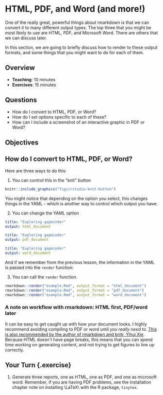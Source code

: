 # HTML, PDF, and Word (and more!)

One of the really great, powerful things about rmarkdown is that we can convert it to many different output types. The top three that you might be most likely to use are HTML, PDF, and Microsoft Word. There are others that we can discuss later.

In this section, we are going to briefly discuss how to render to these output formats, and some things that you might want to do for each of them.

## Overview

* **Teaching**: 10 minutes
* **Exercises**: 15 minutes

## Questions

* How do I convert to HTML, PDF, or Word?
* How do I set options specific to each of these?
* How can I include a screenshot of an interactive graphic in PDF or Word?

## Objectives

## How do I convert to HTML, PDF, or Word?

Here are three ways to do this:

1. You can control this in the "knit" button


```r
knitr::include_graphics("figs/rstudio-knit-button")
```

You might notice that depending on the option you select, this changes things in the YAML - which is another way to control which output you have:

2. You can change the YAML option 

```YAML
title: "Exploring gapminder"
output: html_document
```

```YAML
title: "Exploring gapminder"
output: pdf_document
```

```YAML
title: "Exploring gapminder"
output: word_document
```

And if we remember from the previous lesson, the information in the YAML is passed into the `render` function:

3. You can call the `render` function.


```r
rmarkdown::render("example.Rmd", output_format = "html_document")
rmarkdown::render("example.Rmd", output_format = "pdf_document")
rmarkdown::render("example.Rmd", output_format = "word_document")
```

### A note on workflow with rmarkdown: HTML first, PDF/word later

It can be easy to get caught up with how your document looks. I highly recommend avoiding compiling to PDF or word until _you really need to_. [This is also recommended by the author of rmarkdown and knitr, Yihui Xie](https://yihui.name/en/2018/07/in-html-i-trust/). Because HTML doesn't have page breaks, this means that you can spend time working on generating content, and not trying to get figures to line up correctly. 

## Your Turn {.exercise}

1. Generate three reports, one as HTML, one as PDF, and one as microsoft word. Remember, if you are having PDF problems, see the installation chapter note on installing \LaTeX\ with the R package, `tinytex`.
